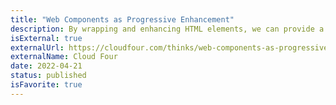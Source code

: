 ```yaml
---
title: "Web Components as Progressive Enhancement"
description: By wrapping and enhancing HTML elements, we can provide a solid baseline experience, with progressive enhancement as the cherry on top.
isExternal: true
externalUrl: https://cloudfour.com/thinks/web-components-as-progressive-enhancement/
externalName: Cloud Four
date: 2022-04-21
status: published
isFavorite: true
---
```


